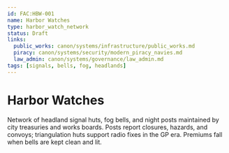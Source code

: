 ```yaml
---
id: FAC:HBW-001
name: Harbor Watches
type: harbor_watch_network
status: Draft
links:
  public_works: canon/systems/infrastructure/public_works.md
  piracy: canon/systems/security/modern_piracy_navies.md
  law_admin: canon/systems/governance/law_admin.md
tags: [signals, bells, fog, headlands]
---
```


# Harbor Watches

Network of headland signal huts, fog bells, and night posts maintained by city treasuries and works boards. Posts report closures, hazards, and convoys; triangulation huts support radio fixes in the GP era. Premiums fall when bells are kept clean and lit.